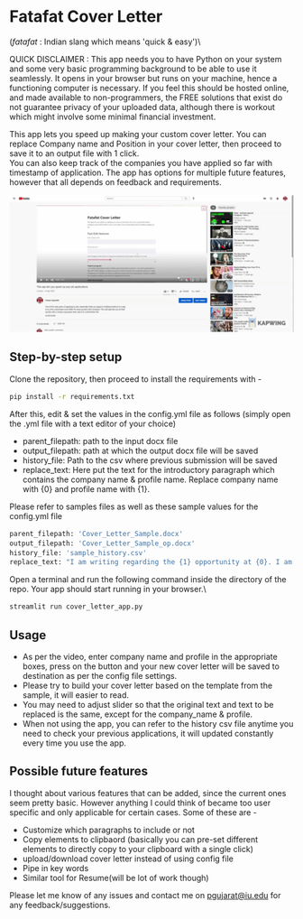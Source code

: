 
# Fatafat Cover Letter
(*fatafat* : Indian slang which means 'quick & easy')\

QUICK DISCLAIMER : This app needs you to have Python on your system and some very basic programming background to be able to use it seamlessly. It opens in your browser but runs on your machine, hence a functioning computer is necessary. If you feel this should be hosted online, and made available to non-programmers, the FREE solutions that exist do not guarantee privacy of your uploaded data, although there is workout which might involve some minimal financial investment.

This app lets you speed up making your custom cover letter. You can replace Company name and Position in your cover letter, then proceed to save it to an output file with 1 click.\
You can also keep track of the companies you have applied so far with timestamp of application.
The app has options for multiple future features, however that all depends on feedback and requirements.

<div align="center">
  <a href="https://www.youtube.com/watch?v=-io-9ec6zdU&"><img src="https://github.com/pranavdg1997/fatafat-cover-letter/blob/main/demo-fast.gif" alt="IMAGE ALT TEXT"></a>
</div>

## Step-by-step setup
Clone the repository, then proceed to install the requirements with - 
```sh
pip install -r requirements.txt
```
After this, edit & set the values in  the config.yml file as follows (simply open the .yml file with a text editor of your choice)
- parent_filepath: path to the input docx file
- output_filepath: path at which the output docx file will be saved
- history_file: Path to the csv where previous submission will be saved
- replace_text: Here put the text for the introductory paragraph which contains the company name & profile name. Replace company name with {0} and profile name with {1}. 

Please refer to samples files as well as these sample values for the config.yml file
```sh
parent_filepath: 'Cover_Letter_Sample.docx'
output_filepath: 'Cover_Letter_Sample_op.docx'
history_file: 'sample_history.csv'
replace_text: "I am writing regarding the {1} opportunity at {0}. I am due for graduation in May 2021 with a Master's in Data science from XYZ University. As a candidate with over 2 years of experience in the field, as well as a skill-set coherent with the requirements, I believe myself to be a suitable candidate and submit my application for review."
```
Open a terminal and run the following command inside the directory of the repo. Your app should start running in your browser.\
```sh
streamlit run cover_letter_app.py
```
## Usage
 - As per the video, enter company name and profile in the appropriate boxes, press on the button and your new cover letter will be saved to destination as per the config file settings.
 - Please try to build your cover letter based on the template from the sample, it will easier to read.
 - You may need to adjust slider so that the original text and text to be replaced is the same, except for the company_name & profile.
 - When not using the app, you can refer to the history csv file anytime you need to check your previous applications, it will updated constantly every time you use the app.

## Possible future features
I thought about various features that can be added, since the current ones seem pretty basic. However anything I could think of became too user specific and only applicable for certain cases. Some of these are - 
 - Customize which paragraphs to include or not
 - Copy elements to clipbaord (basically you can pre-set different elements to directly copy to your clipboard with a single click)
 - upload/download cover letter instead of using config file
 - Pipe in key words
 - Similar tool for Resume(will be lot of work though)

Please let me know of any issues and contact me on pgujarat@iu.edu for any feedback/suggestions.

